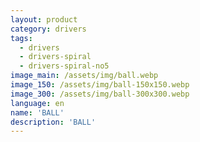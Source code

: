 ```yaml
---
layout: product
category: drivers
tags:
  - drivers
  - drivers-spiral
  - drivers-spiral-no5
image_main: /assets/img/ball.webp
image_150: /assets/img/ball-150x150.webp
image_300: /assets/img/ball-300x300.webp
language: en
name: 'BALL'
description: 'BALL'
---
```

